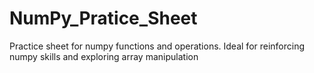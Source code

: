 # NumPy_Pratice_Sheet
Practice sheet for numpy functions and operations. Ideal for reinforcing numpy skills and exploring array manipulation
